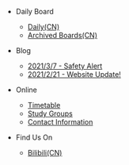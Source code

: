 - Daily Board
  - [Daily(CN)](db/dbtoday.md)
  - [Archived Boards(CN)](db/archived.md)
  
- Blog
  - [2021/3/7 - Safety Alert](en/blog/safety.md)
  - [2021/2/21 - Website Update!](en/blog/newsite.md)
  
- Online
  - [Timetable](en/nsonline/timetable2021.md)
  - [Study Groups](en/nsonline/studygroups.md)
  - [Contact Information](en/nsonline/contactform.md)
 
- Find Us On
  - [Bilibili(CN)](https://m.bilibili.com/space/1668916597)